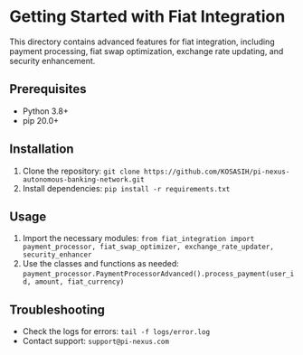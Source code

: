 # Getting Started with Fiat Integration

This directory contains advanced features for fiat integration, including payment processing, fiat swap optimization, exchange rate updating, and security enhancement.

## Prerequisites

* Python 3.8+
* pip 20.0+

## Installation

1. Clone the repository: `git clone https://github.com/KOSASIH/pi-nexus-autonomous-banking-network.git`
2. Install dependencies: `pip install -r requirements.txt`

## Usage

1. Import the necessary modules: `from fiat_integration import payment_processor, fiat_swap_optimizer, exchange_rate_updater, security_enhancer`
2. Use the classes and functions as needed: `payment_processor.PaymentProcessorAdvanced().process_payment(user_id, amount, fiat_currency)`

## Troubleshooting

* Check the logs for errors: `tail -f logs/error.log`
* Contact support: `support@pi-nexus.com`

